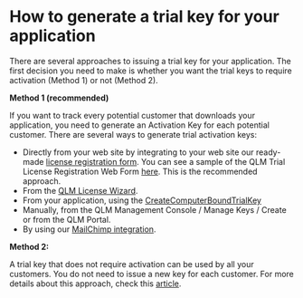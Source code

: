 # How to generate a trial key for your application

There are several approaches to issuing a trial key for your application. The first decision you need to make is whether you want the trial keys to require activation (Method 1) or not (Method 2).

**Method 1 (recommended)**

If you want to track every potential customer that downloads your application, you need to generate an Activation Key for each potential customer. There are several ways to generate trial activation keys:

* Directly from your web site by integrating to your web site our ready-made [license registration form](https://support.soraco.co/hc/en-us/articles/205933400-How-to-generate-a-trial-key-from-your-web-site). You can see a sample of the QLM Trial License Registration Web Form [here](https://soraco.co/quick-license-manager/qlm-screenshots/). This is the recommended approach.
* From the [QLM License Wizard](https://support.soraco.co/hc/en-us/articles/115005475743-Creating-Trial-Keys-from-the-QLM-License-Wizard).
* From your application, using the [CreateComputerBoundTrialKey](https://support.soraco.co/hc/en-us/articles/216521763-How-to-create-a-trial-key-from-within-your-application)
* Manually, from the QLM Management Console / Manage Keys / Create or from the QLM Portal.
* By using our [MailChimp integration](https://support.soraco.co/hc/en-us/articles/206203030-QLM-v8-Integration-with-MailChimp).

**Method 2:**

A trial key that does not require activation can be used by all your customers. You do not need to issue a new key for each customer. For more details about this approach, check this [article](https://support.soraco.co/hc/en-us/articles/200754114-How-to-ship-an-evaluation-version-of-your-software).
